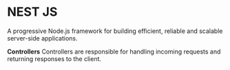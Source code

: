 # NEST JS
A progressive Node.js framework for building efficient, reliable and scalable server-side applications.

**Controllers**
Controllers are responsible for handling incoming requests and returning responses to the client.


